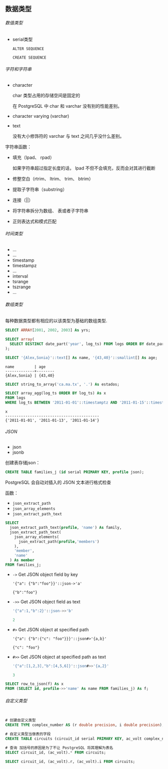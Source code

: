 ## 数据类型

###### 数值类型

* serial类型

  `ALTER SEQUENCE `

  `CREATE SEQUENCE`

###### 字符和字符串

* character

  char 类型占用的存储空间是固定的

  在 PostgreSQL 中 char 和 varchar 没有别的性能差别。

* character varying (varchar)
* text

  没有大小修饰符的 varchar 与 text 之间几乎没什么差别。


字符串函数：
* 填充（lpad、 rpad）

  如果字符串超过指定长度的话， lpad 不但不会填充，反而会对其进行截断

* 修整空白（rtrim、 ltrim、 trim、 btrim）
* 提取子字符串（substring）
* 连接（||）
* 将字符串拆分为数组、 表或者子字符串
* 正则表达式和模式匹配


###### 时间类型

* ...
* ...
* timestamp
* timestampz
* ...
* interval
* tsrange
* tszrange
* ...

###### 数组类型

每种数据类型都有相应的以该类型为基础的数组类型.

  ```sql
  SELECT ARRAY[2001, 2002, 2003] As yrs;
  ```

```sql
SELECT array(
  SELECT DISTINCT date_part('year', log_ts) FROM logs ORDER BY date_part('year', log_ts)
);
```

```sql
SELECT '{Alex,Sonia}'::text[] As name, '{43,40}'::smallint[] As age;
```

```
name         | age
-------------+--------
{Alex,Sonia} | {43,40}
```

```sql
SELECT string_to_array('ca.ma.tx', '.') As estados;
```

```sql
SELECT array_agg(log_ts ORDER BY log_ts) As x
FROM logs
WHERE log_ts BETWEEN '2011-01-01'::timestamptz AND '2011-01-15'::timestamptz;
```

```
x
------------------------------------------
{'2011-01-01', '2011-01-13', '2011-01-14'}
```

###### JSON

* json
* jsonb


创建表存储json：
```sql
CREATE TABLE families_j (id serial PRIMARY KEY, profile json);
```

PostgreSQL 会自动对插入的 JSON 文本进行格式检查


函数：
* `json_extract_path`
* `json_array_elements`
* `json_extract_path_text`


```sql
SELECT
  json_extract_path_text(profile, 'name') As family,
  json_extract_path_text(
    json_array_elements(
      json_extract_path(profile,'members')
    ),
    'member',
    'name'
  ) As member
FROM families_j;

```

* `->` Get JSON object field by key

  ```
  '{"a": {"b":"foo"}}'::json->'a'

  {"b":"foo"}
  ```
* `->>` Get JSON object field as text

  ```sql
  '{"a":1,"b":2}'::json->>'b'

  2
  ```
* `#>` Get JSON object at specified path

  ```
  '{"a": {"b":{"c": "foo"}}}'::json#>'{a,b}'

  {"c": "foo"}
  ```

* `#>>` Get JSON object at specified path as text

  ```sql
  '{"a":[1,2,3],"b":[4,5,6]}'::json#>>'{a,2}'

  3
  ```


```sql
SELECT row_to_json(f) As x
FROM (SELECT id, profile->>'name' As name FROM families_j) As f;
```

###### 自定义类型

```sql

# 创建自定义类型
CREATE TYPE complex_number AS (r double precision, i double precision);

# 自定义类型当做表的字段
CREATE TABLE circuits (circuit_id serial PRIMARY KEY, ac_volt complex_number);

# 查询 加括号的原因是为了不让 PostgreSQL 将其理解为表名
SELECT circuit_id, (ac_volt).* FROM circuits;

SELECT circuit_id, (ac_volt).r, (ac_volt).i FROM circuits;
```

